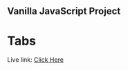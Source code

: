 ## Vanilla JavaScript Project
# Tabs

Live link: <a href="https://nh-tabs.netlify.app">Click Here</a>